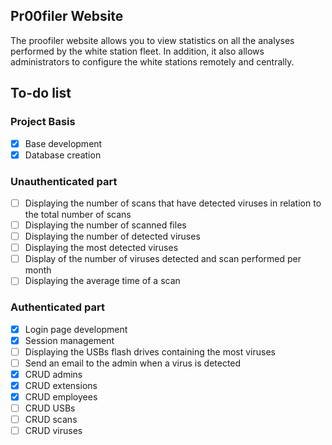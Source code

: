 ## Pr00filer Website

The proofiler website allows you to view statistics on all the analyses performed by the white station fleet. In addition, it also allows administrators to configure the white stations remotely and centrally.

## To-do list

### Project Basis

- [x] Base development
- [x] Database creation

### Unauthenticated part

- [ ] Displaying the number of scans that have detected viruses in relation to the total number of scans
- [ ] Displaying the number of scanned files
- [ ] Displaying the number of detected viruses
- [ ] Displaying the most detected viruses
- [ ] Display of the number of viruses detected and scan performed per month
- [ ] Displaying the average time of a scan

### Authenticated part

- [x] Login page development
- [x] Session management
- [ ] Displaying the USBs flash drives containing the most viruses
- [ ] Send an email to the admin when a virus is detected
- [x] CRUD admins
- [x] CRUD extensions
- [x] CRUD employees
- [ ] CRUD USBs
- [ ] CRUD scans
- [ ] CRUD viruses
